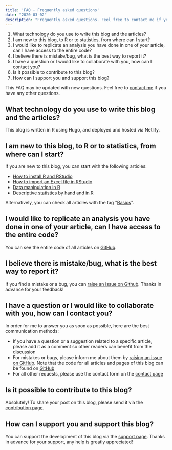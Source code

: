 ```yaml
---
title: 'FAQ - Frequently asked questions'
date: "2020-03-02"
description: "Frequently asked questions. Feel free to contact me if you have any other questions."
---
```


1. What technology do you use to write this blog and the articles?
1. I am new to this blog, to R or to statistics, from where can I start?
1. I would like to replicate an analysis you have done in one of your article, can I have access to the entire code?
1. I believe there is mistake/bug, what is the best way to report it?
1. I have a question or I would like to collaborate with you, how can I contact you?
1. Is it possible to contribute to this blog?
1. How can I support you and support this blog?

This FAQ may be updated with new questions. Feel free to [contact me](/contact/) if you have any other questions.

## What technology do you use to write this blog and the articles?

This blog is written in R using Hugo, and deployed and hosted via Netlify.

## I am new to this blog, to R or to statistics, from where can I start?

If you are new to this blog, you can start with the following articles:
 
* [How to install R and RStudio](/blog/how-to-install-r-and-rstudio)
* [How to import an Excel file in RStudio](/blog/how-to-import-an-excel-file-in-rstudio)
* [Data manipulation in R](/blog/data-manipulation-in-r)
* [Descriptive statistics by hand](/blog/descriptive-statistics-by-hand) and [in R](/blog/descriptive-statistics-in-r)

Alternatively, you can check all articles with the tag "[Basics](/tags/basics/)".

## I would like to replicate an analysis you have done in one of your article, can I have access to the entire code?

You can see the entire code of all articles on [GitHub](https://github.com/AntoineSoetewey/statsandr/tree/master/content/blog).

## I believe there is mistake/bug, what is the best way to report it?

If you find a mistake or a bug, you can [raise an issue on Github](https://github.com/AntoineSoetewey/statsandr/issues). Thanks in advance for your feedback!

## I have a question or I would like to collaborate with you, how can I contact you?

In order for me to answer you as soon as possible, here are the best communication methods:

* If you have a question or a suggestion related to a specific article, please add it as a comment so other readers can benefit from the discussion
* For mistakes or bugs, please inform me about them by [raising an issue on GitHub](https://github.com/AntoineSoetewey/statsandr/issues). Note that the code for all articles and pages of this blog can be found on [GitHub](https://github.com/AntoineSoetewey/statsandr/tree/master/content/blog)
* For all other requests, please use the contact form on the [contact page](/contact/)

## Is it possible to contribute to this blog?

Absolutely! To share your post on this blog, please send it via the [contribution page](/contribute/).

## How can I support you and support this blog?

You can support the development of this blog via the [support page](/support/). Thanks in advance for your support, any help is greatly appreciated!
